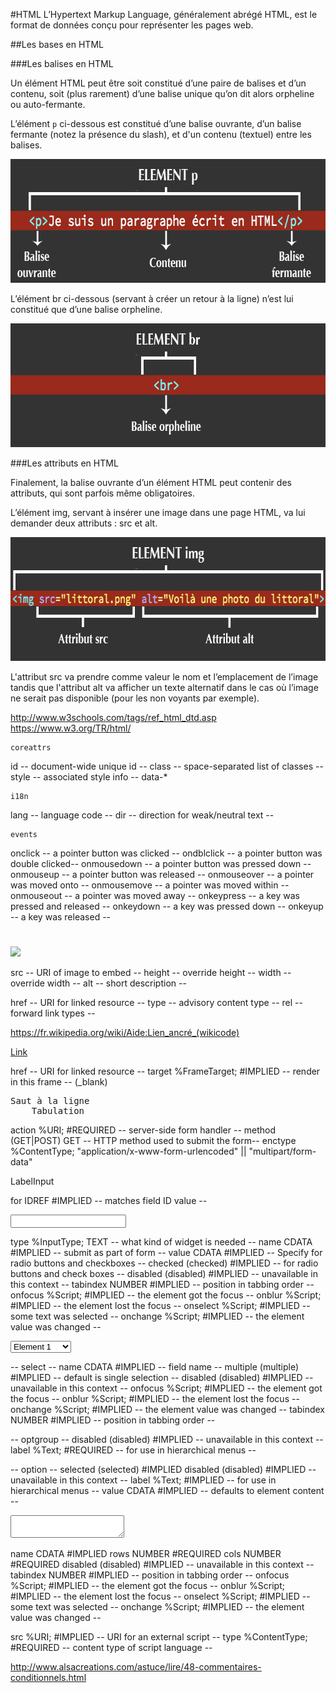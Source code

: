 #HTML
L’Hypertext Markup Language, généralement abrégé HTML, est le format de données conçu pour représenter les pages web.

##Les bases en HTML

###Les balises en HTML

Un élément HTML peut être soit constitué d’une paire de balises et d’un contenu, soit (plus rarement) d’une balise unique qu’on dit alors orpheline ou auto-fermante.

L’élément `p` ci-dessous est constitué d’une balise ouvrante, d’un balise fermante (notez la présence du slash), et d'un contenu (textuel) entre les balises.

<img src="img/element-p-exemple-html.png" height="198" width="694">

L’élément br ci-dessous (servant à créer un retour à la ligne) n’est lui constitué que d’une balise orpheline.

<img src="img/element-br-exemple-html.png" height="198" width="694">



###Les attributs en HTML

Finalement, la balise ouvrante d’un élément HTML peut contenir des attributs, qui sont parfois même obligatoires.

L’élément img, servant à insérer une image dans une page HTML, va lui demander deux attributs : src et alt.

<img src="img/element-img-exemple-html.png" height="198" width="694">

L'attribut src va prendre comme valeur le nom et l’emplacement de l’image tandis que l'attribut alt va afficher un texte alternatif dans le cas où l’image ne serait pas disponible (pour les non voyants par exemple).

http://www.w3schools.com/tags/ref_html_dtd.asp
https://www.w3.org/TR/html/
<!--=================== Generic Attributes ===============================-->
	coreattrs

id 			-- document-wide unique id --
class 		-- space-separated list of classes --
style		-- associated style info --
data-*

	i18n

lang		-- language code --
dir			-- direction for weak/neutral text --

	events

onclick     -- a pointer button was clicked --
ondblclick  -- a pointer button was double clicked--
onmousedown -- a pointer button was pressed down --
onmouseup   -- a pointer button was released --
onmouseover -- a pointer was moved onto --
onmousemove -- a pointer was moved within --
onmouseout  -- a pointer was moved away --
onkeypress  -- a key was pressed and released --
onkeydown   -- a key was pressed down --
onkeyup     -- a key was released --


<!--=================== Common tag ===============================-->
<!--=================== Headings =========================================-->
<!--
  There are six levels of headings from H1 (the most important)
  to H6 (the least important).
-->

<h1></h1>

<!--=================== Paragraphs =======================================-->

<p></p>

<!--=================== Images ===========================================-->

<img src="http://www.belt52.com/20-575-thickbox/boutons-manchette-canard-bain-jaune.jpg">

src  		-- URI of image to embed --
height      -- override height --
width       -- override width --
alt         -- short description --


<!--================== The LINK Element ==================================-->

<link rel="stylesheet" type="text/css" href="styles.css">
<link rel="icon" type="image/png" href="favicon.png">

href        -- URI for linked resource --
type        -- advisory content type --
rel         -- forward link types --

<!--================== The Anchor Element ================================-->
https://fr.wikipedia.org/wiki/Aide:Lien_ancré_(wikicode)

<a href="#NameId">Link</a>

href        -- URI for linked resource --
target      %FrameTarget;  #IMPLIED  -- render in this frame -- (_blank)


<!--=================== Preformatted Text ================================-->

<pre>Saut à la ligne
	Tabulation
</pre>

<!--================ Forms ===============================================-->

<form action="traitement.php">

</form>

action      %URI;          #REQUIRED -- server-side form handler --
method      (GET|POST)     GET       -- HTTP method used to submit the form--
enctype     %ContentType;  "application/x-www-form-urlencoded" || "multipart/form-data"

<!-- Each label must not contain more than ONE field -->
<label for="NameId">LabelInput</label>

for         IDREF          #IMPLIED  -- matches field ID value --


<input type="(text | password | checkbox | radio | submit | reset | file | hidden)">
<!-- attribute name required for all but submit and reset -->

type        %InputType;    TEXT      -- what kind of widget is needed --
name        CDATA          #IMPLIED  -- submit as part of form --
value       CDATA          #IMPLIED  -- Specify for radio buttons and checkboxes --
checked     (checked)      #IMPLIED  -- for radio buttons and check boxes --
disabled    (disabled)     #IMPLIED  -- unavailable in this context --
tabindex    NUMBER         #IMPLIED  -- position in tabbing order --
onfocus     %Script;       #IMPLIED  -- the element got the focus --
onblur      %Script;       #IMPLIED  -- the element lost the focus --
onselect    %Script;       #IMPLIED  -- some text was selected --
onchange    %Script;       #IMPLIED  -- the element value was changed --

<select>
	<optgroup label="NameOptgroup">
		<option>Element 1</option>
		<option>Element 2</option>
	</optgroup>
	<option>Element 1</option>
	<option>Element 2</option>
</select>

-- select --
name        CDATA          #IMPLIED  -- field name --
multiple    (multiple)     #IMPLIED  -- default is single selection --
disabled    (disabled)     #IMPLIED  -- unavailable in this context --
onfocus     %Script;       #IMPLIED  -- the element got the focus --
onblur      %Script;       #IMPLIED  -- the element lost the focus --
onchange    %Script;       #IMPLIED  -- the element value was changed --
tabindex    NUMBER         #IMPLIED  -- position in tabbing order --

-- optgroup --
disabled    (disabled)     #IMPLIED  -- unavailable in this context --
label       %Text;         #REQUIRED -- for use in hierarchical menus --

-- option --
selected    (selected)     #IMPLIED
disabled    (disabled)     #IMPLIED  -- unavailable in this context --
label       %Text;         #IMPLIED  -- for use in hierarchical menus --
value       CDATA          #IMPLIED  -- defaults to element content --


<textarea></textarea>

name        CDATA          #IMPLIED
rows        NUMBER         #REQUIRED
cols        NUMBER         #REQUIRED
disabled    (disabled)     #IMPLIED  -- unavailable in this context --
tabindex    NUMBER         #IMPLIED  -- position in tabbing order --
onfocus     %Script;       #IMPLIED  -- the element got the focus --
onblur      %Script;       #IMPLIED  -- the element lost the focus --
onselect    %Script;       #IMPLIED  -- some text was selected --
onchange    %Script;       #IMPLIED  -- the element value was changed --

<script type="text/javascript" src="script.js"></script>
<script>
	document.getElementById("NameId");
</script>

src         %URI;          #IMPLIED  -- URI for an external script --
type        %ContentType;  #REQUIRED -- content type of script language --


<!-- generic metainformation -->

<meta name="SKYPE_TOOLBAR" content="SKYPE_TOOLBAR_PARSER_COMPATIBLE">
<meta charset="utf-8">


http://www.alsacreations.com/astuce/lire/48-commentaires-conditionnels.html

<!--[if IE]>
    <link type="text/css" rel="stylesheet" href="styles-ie.css">
<![endif]-->
